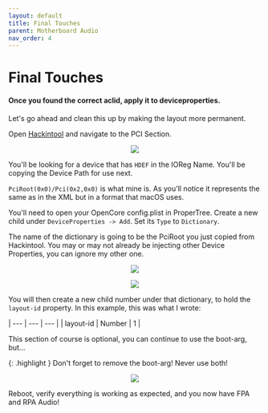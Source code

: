 ```yaml
---
layout: default
title: Final Touches
parent: Motherboard Audio
nav_order: 4
---
```


# Final Touches
#### Once you found the correct aclid, apply it to deviceproperties.

Let's go ahead and clean this up by making the layout more permanent.

Open [Hackintool](https://github.com/benbaker76/Hackintool) and navigate to the PCI Section.

<p align="center">
  <img src="../../../assets/HackinToolPCIFPA.png">
</p>

You'll be looking for a device that has ``HDEF`` in the IOReg Name. You'll be copying the Device Path for use next.

``PciRoot(0x0)/Pci(0x2,0x0)`` is what mine is. As you'll notice it represents the same as in the XML but in a format that macOS uses.

You'll need to open your OpenCore config.plist in ProperTree. Create a new child under ``DeviceProperties -> Add``. Set its ``Type`` to ``Dictionary``.

The name of the dictionary is going to be the PciRoot you just copied from Hackintool. You may or may not already be injecting other Device Properties, you can ignore my other one.

<p align="center">
  <img src="../../../assets/OpenCoreFPANewDevProp.png">
</p>

<p align="center">
  <img src="../../../assets/OpenCoreFPAFinished.png">
</p>

You will then create a new child number under that dictionary, to hold the ``layout-id`` property. In this example, this was what I wrote:

| --- | --- | --- |
| layout-id | Number | 1 |

This section of course is optional, you can continue to use the boot-arg, but...

{: .highlight }
Don't forget to remove the boot-arg! Never use both!

<p align="center">
  <img src="../../../assets/OpenCoreFPARemoveBoot.png">
</p>

Reboot, verify everything is working as expected, and you now have FPA and RPA Audio!
